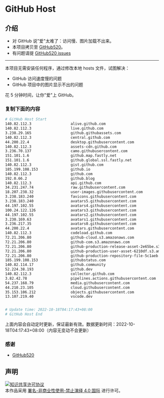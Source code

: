 # GitHub Host
## 介绍
- 对 GitHub 说"爱"太难了：访问慢、图片加载不出来。
- 本项目拷贝至 [GitHub520](https://github.com/521xueweihan/GitHub520)。
- 有问题请提 [GitHub520 issues](https://github.com/521xueweihan/GitHub520/issues/new)

---

本项目无需安装任何程序，通过修改本地 hosts 文件，试图解决：
- GitHub 访问速度慢的问题
- GitHub 项目中的图片显示不出的问题

花 5 分钟时间，让你"爱"上 GitHub。

### 复制下面的内容
```bash
# GitHub Host Start
140.82.112.3                  alive.github.com
140.82.112.3                  live.github.com
3.238.29.165                  github.githubassets.com
140.82.112.3                  central.github.com
44.200.22.4                   desktop.githubusercontent.com
140.82.112.3                  assets-cdn.github.com
3.236.70.137                  camo.githubusercontent.com
151.101.1.6                   github.map.fastly.net
151.101.1.6                   github.global.ssl.fastly.net
140.82.112.3                  gist.github.com
185.199.108.153               github.io
140.82.112.3                  github.com
192.0.66.2                    github.blog
140.82.112.3                  api.github.com
34.231.247.74                 raw.githubusercontent.com
18.207.238.32                 user-images.githubusercontent.com
3.238.183.240                 favicons.githubusercontent.com
3.238.183.240                 avatars5.githubusercontent.com
44.197.102.55                 avatars4.githubusercontent.com
100.24.122.126                avatars3.githubusercontent.com
44.197.102.55                 avatars2.githubusercontent.com
3.230.169.63                  avatars1.githubusercontent.com
3.236.217.35                  avatars0.githubusercontent.com
44.200.22.4                   avatars.githubusercontent.com
140.82.112.3                  codeload.github.com
72.21.206.80                  github-cloud.s3.amazonaws.com
72.21.206.80                  github-com.s3.amazonaws.com
72.21.206.80                  github-production-release-asset-2e65be.s3.amazonaws.com
72.21.206.80                  github-production-user-asset-6210df.s3.amazonaws.com
72.21.206.80                  github-production-repository-file-5c1aeb.s3.amazonaws.com
185.199.108.153               githubstatus.com
140.82.114.17                 github.community
52.224.38.193                 github.dev
140.82.112.3                  collector.github.com
3.82.42.78                    pipelines.actions.githubusercontent.com
54.237.168.79                 media.githubusercontent.com
44.210.23.105                 cloud.githubusercontent.com
35.153.106.212                objects.githubusercontent.com
13.107.219.40                 vscode.dev


# Update time: 2022-10-18T04:17:43+08:00
# GitHub Host End

```
上面内容会自动定时更新，保证最新有效。数据更新时间：2022-10-18T04:17:43+08:00（内容无变动不会更新）

### 感谢

- [GitHub520](https://github.com/521xueweihan/GitHub520)

## 声明
<a rel="license" href="https://creativecommons.org/licenses/by-nc-nd/4.0/deed.zh"><img alt="知识共享许可协议" style="border-width: 0" src="https://licensebuttons.net/l/by-nc-nd/4.0/88x31.png"></a><br>本作品采用 <a rel="license" href="https://creativecommons.org/licenses/by-nc-nd/4.0/deed.zh">署名-非商业性使用-禁止演绎 4.0 国际</a> 进行许可。
